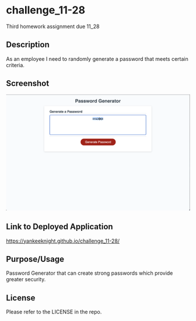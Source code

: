 # challenge_11-28
Third homework assignment due 11_28

## Description

As an employee I need to randomly generate a password that meets certain criteria.

## Screenshot

![Screenshot of finished product](./assets/images/applicationScreenshot.png)

## Link to Deployed Application

https://yankeeknight.github.io/challenge_11-28/

## Purpose/Usage

Password Generator that can create strong passwords which provide greater security.

## License

Please refer to the LICENSE in the repo.
